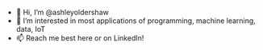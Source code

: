 - 👋 Hi, I’m @ashleyoldershaw
- 👀 I’m interested in most applications of programming, machine learning, data, IoT
- 📫 Reach me best here or on LinkedIn!

<!---
ashleyoldershaw/ashleyoldershaw is a ✨ special ✨ repository because its `README.md` (this file) appears on your GitHub profile.
You can click the Preview link to take a look at your changes.
--->
